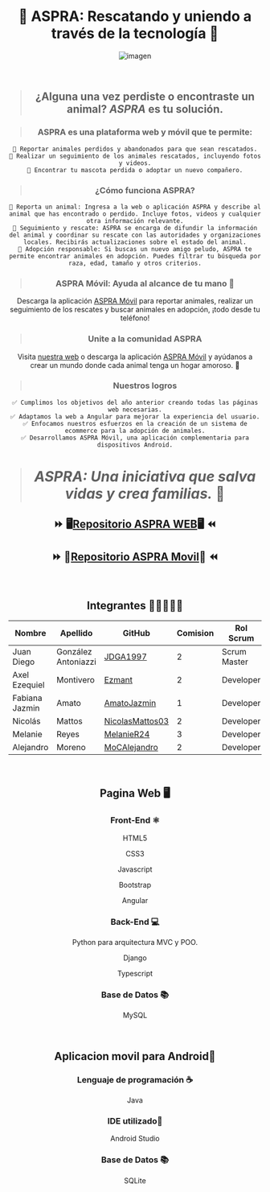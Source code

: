<div align="center">
<h1>🐾 ASPRA: Rescatando y uniendo a través de la tecnología 🐾</h1>
 
![imagen](https://github.com/JDGA1997/ASPRA-Movil/assets/105946879/e1aedf58-d0d0-49da-8b61-d08e8a653fb6)


<br>

> ## ¿Alguna una vez perdiste o encontraste un animal? *ASPRA* es tu solución.

> ### ASPRA es una plataforma web y móvil que te permite:

    🔹 Reportar animales perdidos y abandonados para que sean rescatados.
    🔹 Realizar un seguimiento de los animales rescatados, incluyendo fotos y videos.
    🔹 Encontrar tu mascota perdida o adoptar un nuevo compañero.

> ### ¿Cómo funciona ASPRA?

    🔹 Reporta un animal: Ingresa a la web o aplicación ASPRA y describe al animal que has encontrado o perdido. Incluye fotos, videos y cualquier otra información relevante.
    🔹 Seguimiento y rescate: ASPRA se encarga de difundir la información del animal y coordinar su rescate con las autoridades y organizaciones locales. Recibirás actualizaciones sobre el estado del animal.
    🔹 Adopción responsable: Si buscas un nuevo amigo peludo, ASPRA te permite encontrar animales en adopción. Puedes filtrar tu búsqueda por raza, edad, tamaño y otros criterios.

> ### ASPRA Móvil: Ayuda al alcance de tu mano 🤳

Descarga la aplicación [ASPRA Móvil]() para reportar animales, realizar un seguimiento de los rescates y buscar animales en adopción, ¡todo desde tu teléfono!

> ### Unite a la comunidad ASPRA

Visita [nuestra web](https://ezmant.github.io/Proyecto_FullStack_ISPC/Maqueta/Vistas/index.html) o descarga la aplicación [ASPRA Móvil]() y ayúdanos a crear un mundo donde cada animal tenga un hogar amoroso. 🐾

> ### Nuestros logros

    ✅ Cumplimos los objetivos del año anterior creando todas las páginas web necesarias.
    ✅ Adaptamos la web a Angular para mejorar la experiencia del usuario.
    ✅ Enfocamos nuestros esfuerzos en la creación de un sistema de ecommerce para la adopción de animales.
    ✅ Desarrollamos ASPRA Móvil, una aplicación complementaria para dispositivos Android.

> # *ASPRA: Una iniciativa que salva vidas y crea familias.* 🐾


## ⏩ 🖥️[Repositorio ASPRA WEB](https://github.com/AS-PR-A/ASPRA-Web)🖥️ ⏪

## ⏩ 📱[Repositorio ASPRA Movil](https://github.com/AS-PR-A/ASPRA-Movil)📱 ⏪

<br>

## Integrantes  👩‍💻👨🏼‍💻

| Nombre          | Apellido            | GitHub                                                | Comision |    Rol Scrum    |
|-----------------|---------------------|-------------------------------------------------------|----------|-----------------|
| Juan Diego      | González Antoniazzi | [JDGA1997](https://github.com/JDGA1997)               |   2      |  Scrum Master   |
| Axel Ezequiel   | Montivero           | [Ezmant](https://github.com/Ezmant)                   |   2      |    Developer    |
| Fabiana Jazmin  |  Amato              | [AmatoJazmin](https://github.com/AmatoJazmin)         |   1      |    Developer    |
| Nicolás         | Mattos              | [NicolasMattos03](https://github.com/NicolasMattos03) |   2      |    Developer    |
| Melanie         | Reyes               | [MelanieR24](https://github.com/MelanieR24)           |   3      |    Developer    |
| Alejandro       |     Moreno          | [MoCAlejandro](https://github.com/MoCAlejandro)       |   2      |    Developer    |


<br>

## Pagina Web 🖥️

### Front-End ⚛️
HTML5

CSS3

Javascript

Bootstrap

Angular

### Back-End 💻
Python para arquitectura MVC y POO.

Django

Typescript

### Base de Datos 📚
MySQL

<br>

## Aplicacion movil para Android📱

### Lenguaje de programación ☕
Java

### IDE utilizado📲
Android Studio

### Base de Datos 📚
SQLite


</div>

